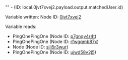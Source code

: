 "" - (ID: local.0jvt7xvej2.payload.output.matchedUser.id)

Variable written:
Node ID: [0jvt7xvej2](../nodes/0jvt7xvej2.md)

Variable reads:
* PingOnePingOne (Node ID: [p7gnqv4r4t](../nodes/p7gnqv4r4t.md))
* PingOnePingOne (Node ID: [rfwgqmb87x](../nodes/rfwgqmb87x.md))
* Node (Node ID: [sili5r3wur](../nodes/sili5r3wur.md))
* PingOnePingOne (Node ID: [ujwd58v2j5](../nodes/ujwd58v2j5.md))
